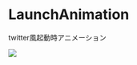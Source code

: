 # LaunchAnimation
twitter風起動時アニメーション

![](https://raw.github.com/wiki/TomohikoSato/LaunchAnimation/images/launch_animation.gif)